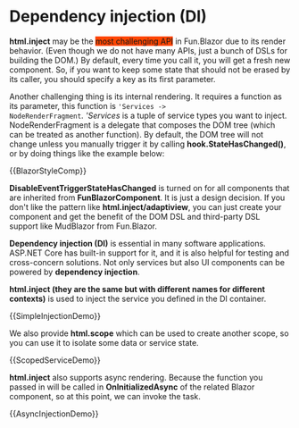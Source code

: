 # Dependency injection (DI)

**html.inject** may be the <span style="background:orangered">most challenging API</span> in Fun.Blazor due to its render behavior. (Even though we do not have many APIs, just a bunch of DSLs for building the DOM.) By default, every time you call it, you will get a fresh new component. So, if you want to keep some state that should not be erased by its caller, you should specify a key as its first parameter.

Another challenging thing is its internal rendering. It requires a function as its parameter, this function is <code>'Services -> NodeRenderFragment</code>. *'Services* is a tuple of service types you want to inject. NodeRenderFragment is a delegate that composes the DOM tree (which can be treated as another function). By default, the DOM tree will not change unless you manually trigger it by calling **hook.StateHasChanged()**, or by doing things like the example below:

{{BlazorStyleComp}}

**DisableEventTriggerStateHasChanged** is turned on for all components that are inherited from **FunBlazorComponent**. It is just a design decision. If you don't like the pattern like **html.inject/adaptiview**, you can just create your component and get the benefit of the DOM DSL and third-party DSL support like MudBlazor from Fun.Blazor.

**Dependency injection (DI)** is essential in many software applications. ASP.NET Core has built-in support for it, and it is also helpful for testing and cross-concern solutions. Not only services but also UI components can be powered by **dependency injection**.

**html.inject (they are the same but with different names for different contexts)** is used to inject the service you defined in the DI container.

{{SimpleInjectionDemo}}

We also provide **html.scope** which can be used to create another scope, so you can use it to isolate some data or service state.

{{ScopedServiceDemo}}

**html.inject** also supports async rendering. Because the function you passed in will be called in **OnInitializedAsync** of the related Blazor component, so at this point, we can invoke the task.

{{AsyncInjectionDemo}}